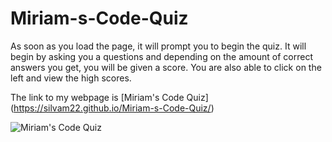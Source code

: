 # Miriam-s-Code-Quiz
As soon as you load the page, it will prompt you to begin the quiz. It will begin by asking you a questions and depending on the amount of correct answers you get, you will be given a score. You are also able to click on the left and view the high scores.  


The link to my webpage is [Miriam's Code Quiz] (https://silvam22.github.io/Miriam-s-Code-Quiz/) 



![Miriam's Code Quiz](/Miriam-s-Code-Quiz/Assets/Screen%20Shot%202022-12-05%20at%208.25.35%20PM.png "Miriam's Code Quiz")
